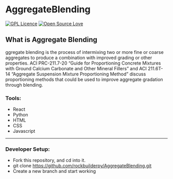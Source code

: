 # AggregateBlending
[![GPL Licence](https://badges.frapsoft.com/os/gpl/gpl.svg?v=103)](https://opensource.org/licenses/GPL-3.0/)
[![Open Source Love](https://badges.frapsoft.com/os/v1/open-source.svg?v=103)](https://github.com/ellerbrock/open-source-badges/)
## What is Aggregate Blending
ggregate blending is the process of intermixing two or more fine or coarse aggregates to produce a combination with improved grading or other properties. ACI PRC-211.7-20 “Guide for Proportioning Concrete Mixtures with Ground Calcium Carbonate and Other Mineral Fillers” and ACI 211.6T-14 “Aggregate Suspension Mixture Proportioning Method” discuss proportioning methods that could be used to improve aggregate gradation through blending.
### Tools:
- React
- Python
- HTML
- CSS
- Javascript
---
### Developer Setup:
- Fork this repository, and cd into it.
- git clone https://github.com/rockbuilderpy/AggregateBlending.git
- Create a new branch and start working
